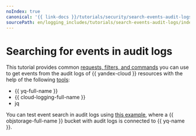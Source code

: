 ```yaml
---
noIndex: true
canonical: '{{ link-docs }}/tutorials/security/search-events-audit-logs'
sourcePath: en/logging_includes/tutorials/search-events-audit-logs/index.md
---
```


# Searching for events in audit logs

This tutorial provides common [requests, filters, and commands](examples.md) you can use to get events from the audit logs of {{ yandex-cloud }} resources with the help of the following [tools](tools.md):

* {{ yq-full-name }}
* {{ cloud-logging-full-name }}
* jq

You can test event search in audit logs using [this example](query.md), where a {{ objstorage-full-name }} bucket with audit logs is connected to {{ yq-name }}.
